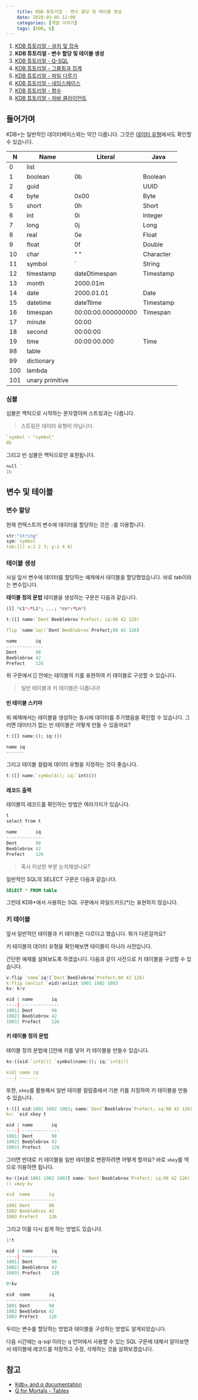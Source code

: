 ```yaml
---
    title: KDB 튜토리얼 - 변수 할당 및 테이블 생성
    date: 2020-03-05 12:00
    categories: [개발 이야기]
    tags: [KDB, Q]
---
```


1. [KDB 튜토리얼 - 설치 및 접속](../install-and-connection)
2. **KDB 튜토리얼 - 변수 할당 및 테이블 생성**
3. [KDB 튜토리얼 - Q-SQL](../q-sql)
4. [KDB 튜토리얼 - 그룹핑과 집계](../grouping-and-aggregation)
5. [KDB 튜토리얼 - 파일 다루기](../file)
6. [KDB 튜토리얼 - 네임스페이스](../namespace)
7. [KDB 튜토리얼 - 함수](../function)
8. [KDB 튜토리얼 - 자바 클라이언트](../java-client)

## 들어가며
KDB+는 일반적인 데이터베이스와는 약간 다릅니다. 그것은 [데이터 유형](https://code.kx.com/q/basics/datatypes/)에서도 확인할 수 있습니다.

|N|Name|Literal|Java|
|---|---|---|---|
|0|list|||
|1|boolean|0b|Boolean|
|2|guid||UUID|
|4|byte|0x00|Byte|
|5|short|0h|Short|
|6|int|0i|Integer|
|7|long|0j|Long|
|8|real|0e|Float|
|9|float|0f|Double|
|10|char|" "|Character|
|11|symbol|`|String|
|12|timestamp|dateDtimespan|Timestamp|
|13|month|2000.01m||
|14|date|2000.01.01|Date|
|15|datetime|dateTtime|Timestamp|
|16|timespan|00:00:00.000000000|Timespan|
|17|minute|00:00||
|18|second|00:00:00||
|19|time|00:00:00.000|Time|
|98|table|||
|99|dictionary|||
|100|lambda|||
|101|unary primitive|||

### 심볼
심볼은 백틱으로 시작하는 문자열이며 스트링과는 다릅니다.
> 스트링은 데이터 유형이 아닙니다.
```q
`symbol ~ "symbol"
0b
```
그리고 빈 심볼은 백틱으로만 표현됩니다.
```q
null `
1b
```

## 변수 및 테이블

### 변수 할당
현재 컨텍스트의 변수에 데이터를 할당하는 것은 `:`를 이용합니다.

```q
str:"string"
sym:`symbol
tab:([] x:1 2 3; y:2 4 6)
```

### 테이블 생성
사실 앞서 변수에 데이터를 할당하는 예제에서 테이블을 할당했었습니다. 바로 tab이라는 변수입니다.

**테이블 정의 문법**
테이블을 생성하는 구문은 다음과 같습니다.
```q
([] *c1*:*L1*; ...; *cn*:*Ln*)

t:([] name:`Dent`Beeblebrox`Prefect; iq:98 42 126)

flip `name`iq!(`Dent`Beeblebrox`Prefect;98 42 126)

name       iq
--------------
Dent       98
Beeblebrox 42
Prefect    126
```

위 구문에서 [] 안에는 테이블의 키를 표현하여 키 테이블로 구성할 수 있습니다.

> 일반 테이블과 키 테이블은 다릅니다!

#### 빈 테이블 스키마
위 예제에서는 테이블을 생성하는 동시에 데이터를 추가했음을 확인할 수 있습니다. 그러면 데이터가 없는 빈 테이블은 어떻게 만들 수 있을까요?

```q
t:([] name:(); iq:())

name iq
-------
```

그리고 테이블 컬럼에 데이터 유형을 지정하는 것이 좋습니다.

```q
t:([] name:`symbol$(); iq:`int$())
```

#### 레코드 출력
테이블의 레코드를 확인하는 방법은 여러가지가 있습니다.

```q
t
select from t

name       iq
--------------
Dent       98
Beeblebrox 42
Prefect    126
```

> 혹시 이상한 부분 눈치채셨나요?

일반적인 SQL의 SELECT 구문은 다음과 같습니다.

```sql
SELECT * FROM table
```

그런데 KDB+에서 사용하는 SQL 구문에서 와일드카드(*)는 표현하지 않습니다.

### 키 테이블
앞서 일반적인 테이블과 키 테이블은 다르다고 했습니다. 뭐가 다른걸까요?

키 테이블의 데이터 유형을 확인해보면 테이블이 아니라 사전입니다.

간단한 예제를 살펴보도록 하겠습니다. 다음과 같이 사전으로 키 테이블을 구성할 수 있습니다.
```q
v:flip `name`iq!(`Dent`Beeblebrox`Prefect;98 42 126)
k:flip (enlist `eid)!enlist 1001 1002 1003
kv: k!v

eid | name       iq
----| --------------
1001| Dent       98
1002| Beeblebrox 42
1003| Prefect    126
```

#### 키 테이블 정의 문법
테이블 정의 문법에 []안에 키를 넣어 키 테이블을 만들수 있습니다.
```q
kv:([eid:`int$()] `symbol$name:(); iq:`int$())

eid| name iq
---| -------
```

또한, `xkey`를 활용해서 일반 테이블 컬럼중에서 기본 키를 지정하여 키 테이블을 만들 수 있습니다.

```q
t:([] eid:1001 1002 1003; name:`Dent`Beeblebrox`Prefect; iq:98 42 126)
kv: `eid xkey t

eid | name       iq
----| --------------
1001| Dent       98
1002| Beeblebrox 42
1003| Prefect    126
```

그러면 반대로 키 테이블을 일반 테이블로 변환하려면 어떻게 할까요? 바로 `xkey`를 역으로 이용하면 됩니다.

```q
kv:([eid:1001 1002 1003] name:`Dent`Beeblebrox`Prefect; iq:98 42 126)
() xkey kv

eid  name       iq
-------------------
1001 Dent       98
1002 Beeblebrox 42
1003 Prefect    126
```

그리고 이를 다시 쉽게 하는 방법도 있습니다.

```q
1!t

eid | name       iq
----| --------------
1001| Dent       98
1002| Beeblebrox 42
1003| Prefect    126

0!kv

eid  name       iq
-------------------
1001 Dent       98
1002 Beeblebrox 42
1003 Prefect    126
```

우리는 변수를 할당하는 방법과 테이블을 구성하는 방법도 알게되었습니다.

다음 시간에는 q-sql 이라는 q 언어에서 사용할 수 있는 SQL 구문에 대해서 알아보면서 테이블에 레코드를 저장하고 수정, 삭제하는 것을 살펴보겠습니다.


## 참고

- [Kdb+ and q documentation]()
- [Q for Mortals - Tables](https://code.kx.com/q4m3/8_Tables/)
